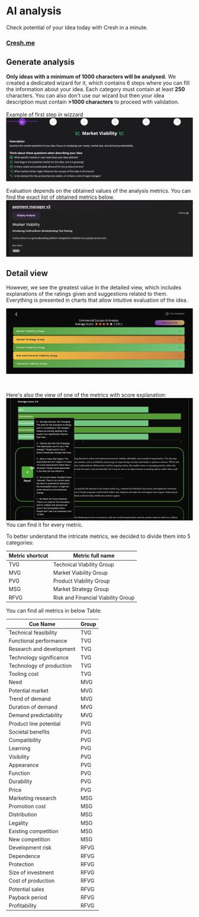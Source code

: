 # AI analysis

Check potential of your Idea today with Cresh in a minute.
### [Cresh.me](https://cresh.me/?utm_source=github&utm_medium=instruction)

## Generate analysis

**Only ideas with a minimum of 1000 characters will be analysed.**
We created a dedicated wizard for it, which contains 6 steps where you can fill the information about your idea. Each category must contain at least **250** characters.
You can also don't use our wizard but then your idea description must contain **>1000 characters** to proceed with validation. <br><br>
Example of first step in wizzard
![img.png](assets/wizard1.webp)

Evaluation depends on the obtained values of the analysis metrics. You can find the exact list of obtained metrics below.
![img.png](assets/short_idea.png)

## Detail view

However, we see the greatest value in the detailed view, which includes explanations of the ratings given and suggestions related to them. Everything is presented in charts that allow intuitive evaluation of the idea.

![img.png](assets/manual_doc_analysis.png)

<br>

Here's also the view of one of the metrics with score explanation:
![img.png](assets/rating_explenation.png)
<br>
You can find it for every metric.

To better understand the intricate metrics, we decided to divide them into 5 categories:

| Metric shortcut  | Metric full name  |
|---|---|
| TVG  | Technical Viability Group  |
| MVG  | Market Viability Group  |
| PVG  | Product Viability Group  |
| MSG  | Market Strategy Group  |
| RFVG  | Risk and Financial Viability Group  |


You can find all metrics in below Table:

| Cue Name               | Group |
|------------------------|-------|
| Technical feasibility  |   TVG    |
| Functional performance |   TVG    |
| Research and development |  TVG   |
| Technology significance |   TVG    |
| Technology of production |  TVG   |
| Tooling cost            |   TVG    |
| Need                   |   MVG    |
| Potential market       |   MVG    |
| Trend of demand        |   MVG    |
| Duration of demand     |   MVG    |
| Demand predictability  |   MVG    |
| Product line potential |  PVG     |
| Societal benefits      |  PVG     |
| Compatibility          |   PVG    |
| Learning               |   PVG    |
| Visibility             |  PVG     |
| Appearance             |  PVG     |
| Function               |  PVG     |
| Durability             |  PVG     |
| Price                  |  PVG     |
| Marketing research     |  MSG     |
| Promotion cost         |  MSG     |
| Distribution           |  MSG     |
| Legality               |  MSG     |
| Existing competition   |  MSG     |
| New competition        |  MSG     |
| Development risk       |  RFVG     |
| Dependence             |  RFVG     |
| Protection             |  RFVG     |
| Size of investment     |  RFVG     |
| Cost of production      |  RFVG     |
| Potential sales        |  RFVG     |
| Payback period         |  RFVG     |
| Profitability          |  RFVG     |
